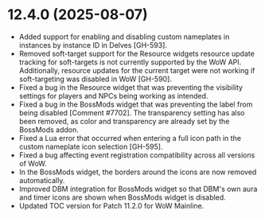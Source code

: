 # 12.4.0 (2025-08-07)

* Added support for enabling and disabling custom nameplates in instances by instance ID in Delves [GH-593].
* Removed soft-target support for the Resource widgets resource update tracking for soft-targets is not currently supported by the WoW API. Additionally, resource updates for the current target were not working if soft-targeting was disabled in WoW [GH-590].
* Fixed a bug in the Resource widget that was preventing the visibility settings for players and NPCs being working as intended.
* Fixed a bug in the BossMods widget that was preventing the label from being disabled [Comment #7702]. The transparency setting has also been removed, as color and transparency are already set by the BossMods addon.
* Fixed a Lua error that occurred when entering a full icon path in the custom nameplate icon selection [GH-595].
* Fixed a bug affecting event registration compatibility across all versions of WoW.
* In the BossMods widget, the borders around the icons are now removed automatically.
* Improved DBM integration for BossMods widget so that DBM's own aura and timer icons are shown when BossMods widget is disabled.
* Updated TOC version for Patch 11.2.0 for WoW Mainline.
